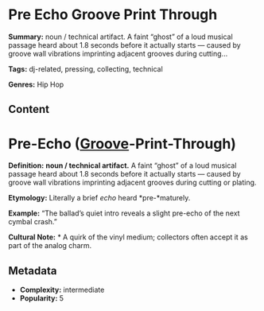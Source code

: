 # Pre Echo Groove Print Through

**Summary:** noun / technical artifact. A faint “ghost” of a loud musical passage heard about 1.8 seconds before it actually starts — caused by groove wall vibrations imprinting adjacent grooves during cutting...

**Tags:** dj-related, pressing, collecting, technical

**Genres:** Hip Hop

## Content

# Pre-Echo ([Groove](../g/groove-wear.md)-Print-Through)

**Definition:** **noun / technical artifact.** A faint “ghost” of a loud musical passage heard about 1.8 seconds before it actually starts — caused by groove wall vibrations imprinting adjacent grooves during cutting or plating.

**Etymology:** Literally a brief *echo* heard *pre-*maturely.

**Example:** “The ballad’s quiet intro reveals a slight pre-echo of the next cymbal crash.”

**Cultural Note:** * A quirk of the vinyl medium; collectors often accept it as part of the analog charm.

## Metadata

- **Complexity:** intermediate
- **Popularity:** 5
